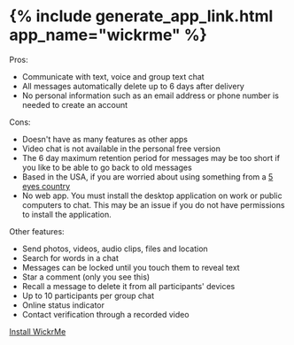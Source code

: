 <tr>
<td style="vertical-align:top"><h1>{% include generate_app_link.html app_name="wickrme" %}</h1></td>
<td>
  Pros:
  <ul>
  <li>Communicate with text, voice and group text chat</li>
  <li>All messages automatically delete up to 6 days after delivery</li>
  <li>No personal information such as an email address or phone number is needed to create an account</li>
  </ul>
  Cons:
  <ul>
  <li>Doesn't have as many features as other apps</li>
  <li>Video chat is not available in the personal free version</li>
  <li>The 6 day maximum retention period for messages may be too short if you like to be able to go back to old messages</li>
  <li>Based in the USA, if you are worried about using something from a <a href="https://www.privacytools.io/#ukusa" target="_blank">5 eyes country</a></li>
    <li>No web app. You must install the desktop application on work or public computers to chat. This may be an issue if you do not have permissions to install the application.</li>
  </ul>
  Other features:
  <ul>
  <li>Send photos, videos, audio clips, files and location</li>
  <li>Search for words in a chat</li>
  <li>Messages can be locked until you touch them to reveal text</li>
  <li>Star a comment (only you see this)</li>
  <li>Recall a message to delete it from all participants' devices</li>
  <li>Up to 10 participants per group chat</li>
  <li>Online status indicator</li>
  <li>Contact verification through a recorded video</li>
  </ul>
  <a href="/install_wickrme.html" class="btn btn--info btn--x-large">Install WickrMe</a><br>
  <br>
</td>
</tr>
